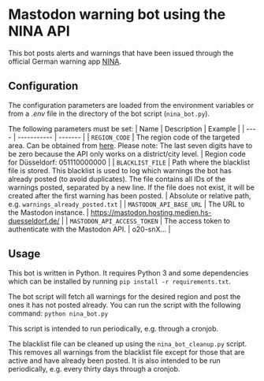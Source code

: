 # Mastodon warning bot using the NINA API

This bot posts alerts and warnings that have been issued through the official German warning app [NINA](https://www.bbk.bund.de/DE/Warnung-Vorsorge/Warn-App-NINA/warn-app-nina_node.html).

## Configuration
The configuration parameters are loaded from the environment variables or from a _.env_ file in the directory of the bot
script (`nina_bot.py`).

The following parameters must be set:
| Name | Description | Example |
| ---- | ----------- | ------- |
| `REGION_CODE` | The region code of the targeted area. Can be obtained from [here](https://www.xrepository.de/api/xrepository/urn:de:bund:destatis:bevoelkerungsstatistik:schluessel:rs_2021-07-31/download/Regionalschl_ssel_2021-07-31.json). Please note: The last seven digits have to be zero because the API only works on a district/city level. | Region code for Düsseldorf: 051110000000 |
| `BLACKLIST_FILE` | Path where the blacklist file is stored. This blacklist is used to log which warnings the bot has already posted (to avoid duplicates). The file contains all IDs of the warnings posted, separated by a new line. If the file does not exist, it will be created after the first warning has been posted. | Absolute or relative path, e.g. `warnings_already_posted.txt` |
| `MASTODON_API_BASE_URL` | The URL to the Mastodon instance. | https://mastodon.hosting.medien.hs-duesseldorf.de/ |
| `MASTODON_API_ACCESS_TOKEN` | The access token to authenticate with the Mastodon API. | o20-snX... |

## Usage
This bot is written in Python. It requires Python 3 and some dependencies which can be installed by running `pip install -r requirements.txt`. 

The bot script will fetch all warnings for the desired region and post the ones it has not posted already.
You can run the script with the following command: `python nina_bot.py`

This script is intended to run periodically, e.g. through a cronjob. 

The blacklist file can be cleaned up using the `nina_bot_cleanup.py` script. This removes all warnings from the blacklist file except for those that are active and have already been posted. It is also intended to be run periodically, e.g. every thirty days through a cronjob.

